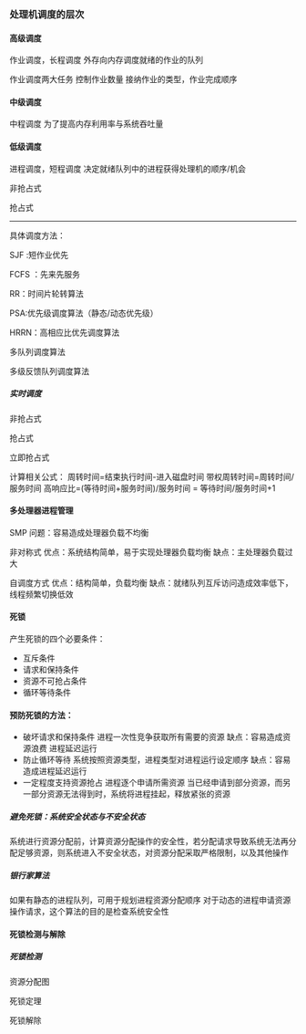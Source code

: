 ### 处理机调度的层次

#### 高级调度
作业调度，长程调度
外存向内存调度就绪的作业的队列

作业调度两大任务
控制作业数量
接纳作业的类型，作业完成顺序

#### 中级调度
中程调度
为了提高内存利用率与系统吞吐量

#### 低级调度
进程调度，短程调度
决定就绪队列中的进程获得处理机的顺序/机会

非抢占式

抢占式




-------
具体调度方法：

SJF :短作业优先

FCFS ：先来先服务

RR：时间片轮转算法


PSA:优先级调度算法（静态/动态优先级）

HRRN：高相应比优先调度算法

多队列调度算法

多级反馈队列调度算法




##### 实时调度
非抢占式

抢占式

立即抢占式



计算相关公式：
周转时间=结束执行时间-进入磁盘时间
带权周转时间=周转时间/服务时间
高响应比=(等待时间+服务时间)/服务时间
= 等待时间/服务时间+1

#### 多处理器进程管理


SMP
问题：容易造成处理器负载不均衡

非对称式
优点：系统结构简单，易于实现处理器负载均衡
缺点：主处理器负载过大


自调度方式
优点：结构简单，负载均衡
缺点：就绪队列互斥访问造成效率低下，线程频繁切换低效


#### 死锁
产生死锁的四个必要条件：
- 互斥条件
- 请求和保持条件
- 资源不可抢占条件
- 循环等待条件


#### 预防死锁的方法：
- 破坏请求和保持条件
		进程一次性竞争获取所有需要的资源
		缺点：容易造成资源浪费
		进程延迟运行
- 防止循环等待
		系统按照资源类型，进程类型对进程运行设定顺序
		缺点：容易造成进程延迟运行
- 一定程度支持资源抢占
		进程逐个申请所需资源
		当已经申请到部分资源，而另一部分资源无法得到时，系统将进程挂起，释放紧张的资源


##### 避免死锁：系统安全状态与不安全状态

系统进行资源分配前，计算资源分配操作的安全性，若分配请求导致系统无法再分配足够资源，则系统进入不安全状态，对资源分配采取严格限制，以及其他操作

##### 银行家算法

如果有静态的进程队列，可用于规划进程资源分配顺序
对于动态的进程申请资源操作请求，这个算法的目的是检查系统安全性



#### 死锁检测与解除

##### 死锁检测
资源分配图

死锁定理

死锁解除

